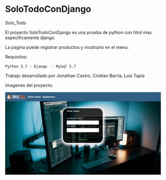 # SoloTodoConDjango

Solo_Todo

El proyecto SoloTodoConDjango es una prueba de python con html mas especificamente django.

La pagina puede registrar productos y mostrarlo en el menu.

Requisitos:

    Python 3.7 - Django  - MySql 5.7


Trabajo desarrollado por Jonathan Castro, Cristian Barria, Luis Tapia

Imagenes del proyecto:

![Imagen login](https://github.com/JonaMilla/SoloTodoConDjango/blob/master/img/Login.jpg?raw=true "Login")

